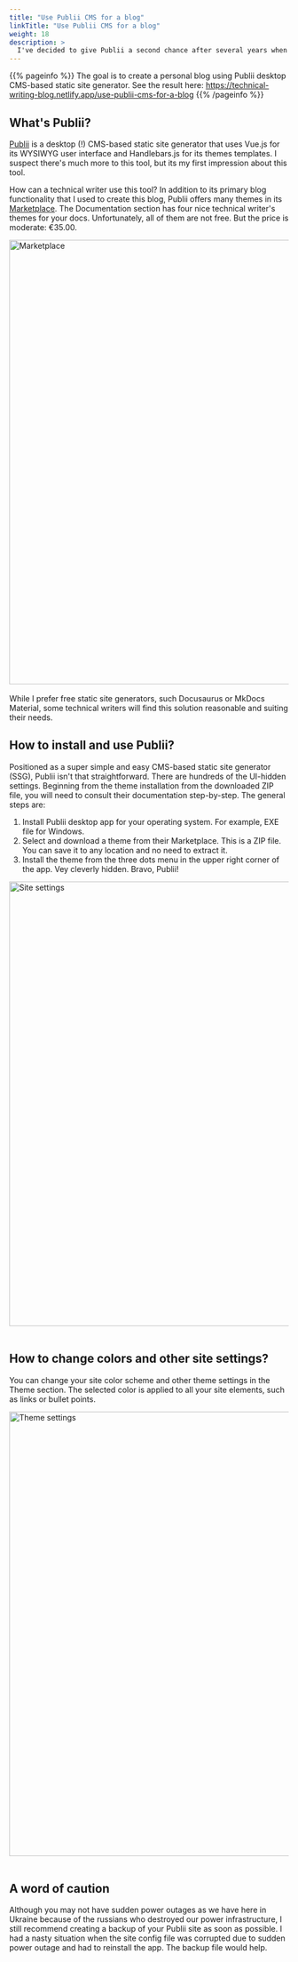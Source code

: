 ```yaml
---
title: "Use Publii CMS for a blog"
linkTitle: "Use Publii CMS for a blog"
weight: 18
description: >
  I've decided to give Publii a second chance after several years when I first tried to create my blog.
---
```


{{% pageinfo %}}
The goal is to create a personal blog using Publii desktop CMS-based static site generator. See the result here: https://technical-writing-blog.netlify.app/use-publii-cms-for-a-blog
{{% /pageinfo %}}

## What's Publii?

[Publii](https://getpublii.com/docs/) is a desktop (!) CMS-based static site generator that uses Vue.js for its WYSIWYG user interface and Handlebars.js for its themes templates. I suspect there's much more to this tool, but its my first impression about this tool.

How can a technical writer use this tool?
In addition to its primary blog functionality that I used to create this blog, Publii offers many themes in its [Marketplace](https://marketplace.getpublii.com/themes/). The Documentation section has four nice technical writer's themes for your docs. Unfortunately, all of them are not free. But the price is moderate: €35.00.

<img src="../img/marketplace-lg.png" alt="Marketplace" width="800"/>
<br></br>
While I prefer free static site generators, such Docusaurus or MkDocs Material, some technical writers will find this solution reasonable and suiting their needs.

## How to install and use Publii?

Positioned as a super simple and easy CMS-based static site generator (SSG), Publii isn't that straightforward. There are hundreds of the UI-hidden settings. Beginning from the theme installation from the downloaded ZIP file, you will need to consult their documentation step-by-step. The general steps are:

1. Install Publii desktop app for your operating system. For example, EXE file for Windows.
2. Select and download a theme from their Marketplace. This is a ZIP file. You can save it to any location and no need to extract it.
3. Install the theme from the three dots menu in the upper right corner of the app. Vey cleverly hidden. Bravo, Publii!

<img src="../img/site-settings-lg.png" alt="Site settings" width="800"/>
<br></br>

## How to change colors and other site settings?

You can change your site color scheme and other theme settings in the Theme section. The selected color is applied to all your site elements, such as links or bullet points.

<img src="../img/theme-settings-lg.png" alt="Theme settings" width="800"/>
<br></br>

## A word of caution

Although you may not have sudden power outages as we have here in Ukraine because of the russians who destroyed our power infrastructure, I still recommend creating a backup of your Publii site as soon as possible. I had a nasty situation when the site config file was corrupted due to sudden power outage and had to reinstall the app. The backup file would help.
